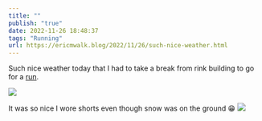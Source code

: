 ```yaml
---
title: ""
publish: "true"
date: 2022-11-26 18:48:37
tags: "Running"
url: https://ericmwalk.blog/2022/11/26/such-nice-weather.html
---
```


Such nice weather today that I had to take a break from rink building to go for a [run](http://www.strava.com/activities/8172578261).

![](https://ericmwalk.blog/uploads/2022/9032efe479.jpg)

It was so nice I wore shorts even though snow was on the ground 😁
![](https://ericmwalk.blog/uploads/2022/cef226ef50.jpg)